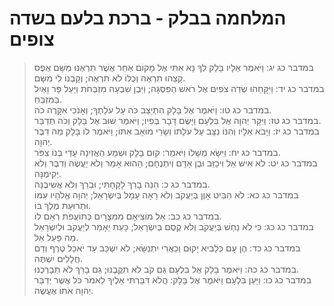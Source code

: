# המלחמה בבלק - ברכת בלעם בשדה צופים

> במדבר כג יג: וַיֹּאמֶר אֵלָיו בָּלָק לְךָ נָּא אִתִּי אֶל מָקוֹם אַחֵר אֲשֶׁר תִּרְאֶנּוּ מִשָּׁם אֶפֶס קָצֵהוּ תִרְאֶה וְכֻלּוֹ לֹא תִרְאֶה; וְקָבְנוֹ לִי מִשָּׁם.  
> במדבר כג יד: וַיִּקָּחֵהוּ שְׂדֵה צֹפִים אֶל רֹאשׁ הַפִּסְגָּה; וַיִּבֶן שִׁבְעָה מִזְבְּחֹת וַיַּעַל פָּר וָאַיִל בַּמִּזְבֵּחַ.  
> במדבר כג טו: וַיֹּאמֶר אֶל בָּלָק הִתְיַצֵּב כֹּה עַל עֹלָתֶךָ; וְאָנֹכִי אִקָּרֶה כֹּה.  
> במדבר כג טז: וַיִּקָּר יְהוָה אֶל בִּלְעָם וַיָּשֶׂם דָּבָר בְּפִיו; וַיֹּאמֶר שׁוּב אֶל בָּלָק וְכֹה תְדַבֵּר.  
> במדבר כג יז: וַיָּבֹא אֵלָיו וְהִנּוֹ נִצָּב עַל עֹלָתוֹ וְשָׂרֵי מוֹאָב אִתּוֹ; וַיֹּאמֶר לוֹ בָּלָק מַה דִּבֶּר יְהוָה.  
> במדבר כג יח: וַיִּשָּׂא מְשָׁלוֹ וַיֹּאמַר:  קוּם בָּלָק וּשְׁמָע הַאֲזִינָה עָדַי בְּנוֹ צִפֹּר.  
> במדבר כג יט: לֹא אִישׁ אֵל וִיכַזֵּב וּבֶן אָדָם וְיִתְנֶחָם; הַהוּא אָמַר וְלֹא יַעֲשֶׂה וְדִבֶּר וְלֹא יְקִימֶנָּה.  
> במדבר כג כ: הִנֵּה בָרֵךְ לָקָחְתִּי; וּבֵרֵךְ וְלֹא אֲשִׁיבֶנָּה.  
> במדבר כג כא: לֹא הִבִּיט אָוֶן בְּיַעֲקֹב וְלֹא רָאָה עָמָל בְּיִשְׂרָאֵל; יְהוָה אֱלֹהָיו עִמּוֹ וּתְרוּעַת מֶלֶךְ בּוֹ.  
> במדבר כג כב: אֵל מוֹצִיאָם מִמִּצְרָיִם כְּתוֹעֲפֹת רְאֵם לוֹ.  
> במדבר כג כג: כִּי לֹא נַחַשׁ בְּיַעֲקֹב וְלֹא קֶסֶם בְּיִשְׂרָאֵל; כָּעֵת יֵאָמֵר לְיַעֲקֹב וּלְיִשְׂרָאֵל מַה פָּעַל אֵל.  
> במדבר כג כד: הֶן עָם כְּלָבִיא יָקוּם וְכַאֲרִי יִתְנַשָּׂא; לֹא יִשְׁכַּב עַד יֹאכַל טֶרֶף וְדַם חֲלָלִים יִשְׁתֶּה.  
> במדבר כג כה: וַיֹּאמֶר בָּלָק אֶל בִּלְעָם גַּם קֹב לֹא תִקֳּבֶנּוּ; גַּם בָּרֵךְ לֹא תְבָרְכֶנּוּ.  
> במדבר כג כו: וַיַּעַן בִּלְעָם וַיֹּאמֶר אֶל בָּלָק:  הֲלֹא דִּבַּרְתִּי אֵלֶיךָ לֵאמֹר כֹּל אֲשֶׁר יְדַבֵּר יְהוָה אֹתוֹ אֶעֱשֶׂה.   
 

